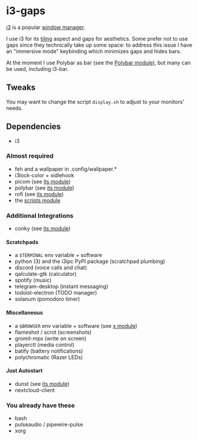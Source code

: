 # i3-gaps
[i3](https://i3wm.org) is a popular [window manager](https://en.wikipedia.org/wiki/Window_manager).

I use i3 for its [tiling](https://en.wikipedia.org/wiki/Tiling_window_manager) aspect and gaps for aesthetics. Some prefer not to use gaps since they technically take up some space: to address this issue I have an "immersive mode" keybinding which minimizes gaps and hides bars.

At the moment I use Polybar as bar (see the [Polybar module](polybar.md)), but many can be used, including i3-bar.



## Tweaks
You may want to change the script `display.sh` to adjust to your monitors' needs.



## Dependencies
- i3


### Almost required
- feh and a wallpaper in .config/wallpaper.\*
- i3lock-color + xidlehook
- picom (see [its module](picom.md))
- polybar (see [its module](polybar.md))
- rofi (see [its module](rofi.md))
- the [scripts module](scripts.md)


### Additional Integrations
- conky (see [its module](conky.md))

#### Scratchpads
- a `$TERMINAL` env variable + software
- python (3) and the i3ipc PyPI package (scratchpad plumbing)
- discord (voice calls and chat)
- qalculate-gtk (calculator)
- spotify (music)
- telegram-desktop (instant messaging)
- todoist-electron (TODO manager)
- solanum (pomodoro timer)

#### Miscellaneous
- a `$BROWSER` env variable + software (see [x module](x.md))
- flameshot / scrot (screenshots)
- gromit-mpx (write on screen)
- playerctl (media control)
- batify (battery notifications)
- polychromatic (Razer LEDs)

#### Just Autostart
- dunst (see [its module](dunst.md))
- nextcloud-client


### You already have these
- bash
- pulseaudio / pipewire-pulse
- xorg
